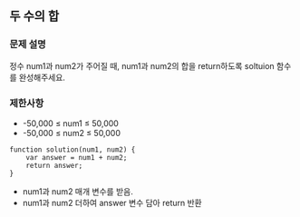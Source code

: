 ## 두 수의 합

### 문제 설명
정수 num1과 num2가 주어질 때, num1과 num2의 합을 return하도록 soltuion 함수를 완성해주세요.

### 제한사항
+ -50,000 ≤ num1 ≤ 50,000
+ -50,000 ≤ num2 ≤ 50,000

```
function solution(num1, num2) {
    var answer = num1 + num2;
    return answer;
}
```
+ num1과 num2 매개 변수를 받음.
+ num1과 num2 더하여 answer 변수 담아 return 반환  
